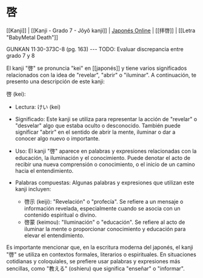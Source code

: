 # 啓

[[Kanji]] | [[Kanji - Grado 7 - Jôyô kanji]] | [Japonés Online](http://japonesonline.com/kanjis/busqueda/?s=%E5%95%93&x=0&y=0) | [[拝啓]] | [[Letra "BabyMetal Death"]]

GUNKAN 11·30-373C-8 (pg. 163) --- TODO: Evaluar discrepancia entre grado 7 y 8

El kanji "啓" se pronuncia "kei" en [[japonés]] y tiene varios significados relacionados con la idea de "revelar", "abrir" o "iluminar". A continuación, te presento una descripción de este kanji:

啓 (kei):

- Lectura: けい (kei)
    
- Significado: Este kanji se utiliza para representar la acción de "revelar" o "desvelar" algo que estaba oculto o desconocido. También puede significar "abrir" en el sentido de abrir la mente, iluminar o dar a conocer algo nuevo o importante.
    
- Uso: El kanji "啓" aparece en palabras y expresiones relacionadas con la educación, la iluminación y el conocimiento. Puede denotar el acto de recibir una nueva comprensión o conocimiento, o el inicio de un camino hacia el entendimiento.
    
- Palabras compuestas: Algunas palabras y expresiones que utilizan este kanji incluyen:
    
    - 啓示 (keiji): "Revelación" o "profecía". Se refiere a un mensaje o información revelada, especialmente cuando se asocia con un contenido espiritual o divino.
    - 啓蒙 (keimou): "Iluminación" o "educación". Se refiere al acto de iluminar la mente o proporcionar conocimiento y educación para elevar el entendimiento.

Es importante mencionar que, en la escritura moderna del japonés, el kanji "啓" se utiliza en contextos formales, literarios o espirituales. En situaciones cotidianas y coloquiales, se prefiere usar palabras y expresiones más sencillas, como "教える" (oshieru) que significa "enseñar" o "informar".